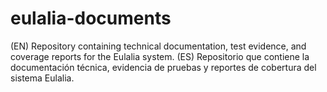 # eulalia-documents
(EN) Repository containing technical documentation, test evidence, and coverage reports for the Eulalia system. (ES) Repositorio que contiene la documentación técnica, evidencia de pruebas y reportes de cobertura del sistema Eulalia.
